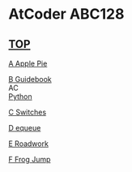# AtCoder ABC128  

## [TOP](https://atcoder.jp/contests/abc128)  

[A Apple Pie](https://atcoder.jp/contests/abc128/tasks/abc128_a)   

[](https://atcoder.jp/contests/abc128/submissions/)  

[B Guidebook](https://atcoder.jp/contests/abc128/tasks/abc128_b)   
AC  
[Python](https://atcoder.jp/contests/abc128/submissions/15727857)  

[C Switches](https://atcoder.jp/contests/abc128/tasks/abc128_c)   

[](https://atcoder.jp/contests/abc128/submissions/)  

[D equeue](https://atcoder.jp/contests/abc128/tasks/abc128_d)   

[](https://atcoder.jp/contests/abc128/submissions/)  

[E Roadwork](https://atcoder.jp/contests/abc128/tasks/abc128_e)   

[](https://atcoder.jp/contests/abc128/submissions/)  

[F Frog Jump](https://atcoder.jp/contests/abc128/tasks/abc128_f)   

[](https://atcoder.jp/contests/abc128/submissions/)  

